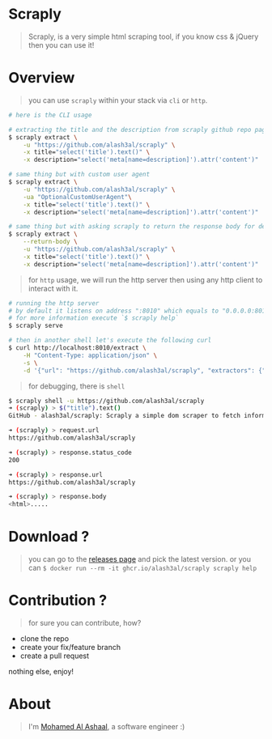 Scraply
========
> Scraply, is a very simple html scraping tool, if you know css & jQuery then you can use it!

Overview
========
> you can use `scraply` within your stack via `cli` or `http`.  
```bash
# here is the CLI usage

# extracting the title and the description from scraply github repo page
$ scraply extract \
    -u "https://github.com/alash3al/scraply" \
    -x title="select('title').text()" \
    -x description="select('meta[name=description]').attr('content')"

# same thing but with custom user agent
$ scraply extract \
    -u "https://github.com/alash3al/scraply" \
    -ua "OptionalCustomUserAgent"\
    -x title="select('title').text()" \
    -x description="select('meta[name=description]').attr('content')"

# same thing but with asking scraply to return the response body for debuging purposes
$ scraply extract \
    --return-body \
    -u "https://github.com/alash3al/scraply" \
    -x title="select('title').text()" \
    -x description="select('meta[name=description]').attr('content')"
```

> for `http` usage, we will run the http server then using any http client to interact with it.  
```bash
# running the http server
# by default it listens on address ":8010" which equals to "0.0.0.0:8010"
# for more information execute `$ scraply help`
$ scraply serve

# then in another shell let's execute the following curl 
$ curl http://localhost:8010/extract \
    -H "Content-Type: application/json" \
    -s \
    -d '{"url": "https://github.com/alash3al/scraply", "extractors": {"title": "$(\"title\").text()"}, "return_body": false, "user_agent": "CustomeUserAgent"}'
```

> for debugging, there is `shell`
```bash
$ scraply shell -u https://github.com/alash3al/scraply
➜ (scraply) > $("title").text()
GitHub - alash3al/scraply: Scraply a simple dom scraper to fetch information from any html based website and convert that info to JSON APIs

➜ (scraply) > request.url
https://github.com/alash3al/scraply

➜ (scraply) > response.status_code
200

➜ (scraply) > response.url
https://github.com/alash3al/scraply

➜ (scraply) > response.body
<html>.....
```

Download ?
==========
> you can go to the [releases page](https://github.com/alash3al/scraply/releases) and pick the latest version.
> or you can `$ docker run --rm -it ghcr.io/alash3al/scraply scraply help`


Contribution ?
==============
> for sure you can contribute, how?

- clone the repo
- create your fix/feature branch
- create a pull request

nothing else, enjoy!

About
=====
> I'm [Mohamed Al Ashaal](https://alash3al.com), a software engineer :)